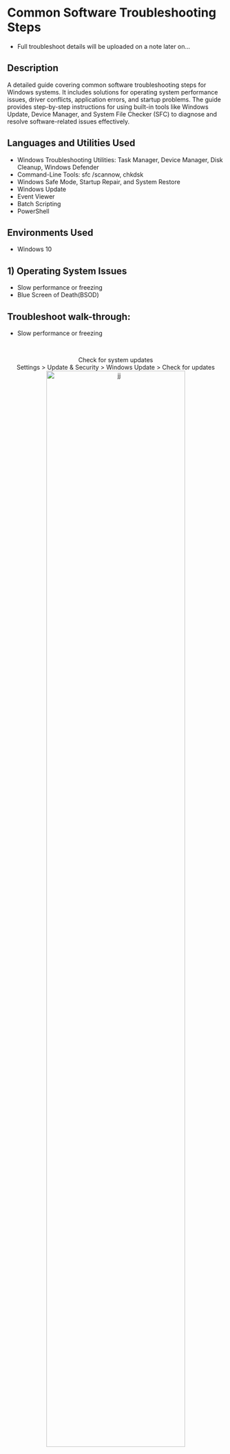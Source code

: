 <h1>Common Software Troubleshooting Steps </h1>

- Full troubleshoot details will be uploaded on a note later on...
<h2>Description</h2>
A detailed guide covering common software troubleshooting steps for Windows systems. It includes solutions for operating system performance issues, driver conflicts, application errors, and startup problems. The guide provides step-by-step instructions for using built-in tools like Windows Update, Device Manager, and System File Checker (SFC) to diagnose and resolve software-related issues effectively.
<h2>Languages and Utilities Used</h2>

- Windows Troubleshooting Utilities: Task Manager, Device Manager, Disk Cleanup, Windows Defender
- Command-Line Tools: sfc /scannow, chkdsk
- Windows Safe Mode, Startup Repair, and System Restore
- Windows Update
- Event Viewer
- Batch Scripting
- PowerShell

<h2>Environments Used </h2>

- Windows 10

<h2>1) Operating System Issues</h2>

- Slow performance or freezing
- Blue Screen of Death(BSOD)
  
<h2>Troubleshoot walk-through:</h2>

- Slow performance or freezing
<br/>

<p align="center"> 
  Check for system updates <br/>
  Settings > Update & Security > Windows Update > Check for updates

<img src="https://i.imgur.com/hjrDDXI.png" height="80%" width="80%" alt="jj"/>
<br/>
<br/>
<p align="center"> 
  Run Disk Cleanup <br/>
  Open Disk Cleanup > Select Files to Delete > Clean Up System Files (Optional) > OK > Delete Files
<img src="https://i.imgur.com/xBz55BQ.png" height="80%" width="80%" alt="jj"/>
<br/>
<br/>  
<p align="center"> 
  End Unnecessary Tasks in Task Manager <br/>
  Open Task Manager > Process Tab > End High-Usage Tasks (Carefully) or Unused tasks
<img src="https://i.imgur.com/afAr2aa.png" height="80%" width="80%" alt="jj"/>
<br/>
<br/>
<p align="center"> 
  Scan for Malware with Windows Defender or Antivirus Software<br/>
  Open Windows Security > Virus & Threat Protection > Scan Options > Run a Quick or Full Scan
<img src="https://i.imgur.com/wspD6tk.png" height="80%" width="80%" alt="jj"/>
<br/>
<br/>
  
- Blue Screen of Death(BSOD) 

<p align="center"> 
  Note the error code <br/>
  (Do online research to find out more about it)

<img src="https://i.imgur.com/Z9uApf2.png" height="80%" width="80%" alt="BSOD"/>
<br/>
<p align="center"> 
  Enter Advanced Startup: Do Startup Repair First <br/>
  Shit+Restart > Troubleshoot > Advanced Options > Startup Repair 

<img src="https://i.imgur.com/pbimleT.png" height="80%" width="80%" alt="jj"/>
<br/>
<p align="center"> 
  Use Command Prompt <br/>
  Troubleshoot > Advanced Options > Command Prompt
 <br align="center">

 <br/>
 
  <img src="https://i.imgur.com/hmpBzV7.png" height="60%" width="80%" alt="jj"/>
  
<br/>
</p>
<p align="center"> 
  Execute Commands in CMD <br/>
Close The Prompt After You Done > Then Continue
 <br align="center">

 <br/>
 
  <img src="https://i.imgur.com/0Zvage4.jpeg" height="60%" width="80%" alt="jj"/>
  <img src="https://i.imgur.com/IfwG5Df.jpeg" height="60%" width="80%" alt="jj"/>
  <img src="https://i.imgur.com/U3r0Y09.jpeg" height="60%" width="80%" alt="jj"/>
  
  
  
<br/>
<br/>
<h2>2) Driver Issues</h2>

- Audio not working
- Device not recognized
<h2>Troubleshoot walk-through:</h2>

- Audio not working
- Device not recognized
<br/>
<p align="center"> 
  Update or Reinstall Drivers <br/>
  Device Manager > Audio or Device > Update Driver or Roll Back To Previous Driver
 <br align="center">

 <br/>
 
  <img src="https://i.imgur.com/7wftLHD.jpeg" height="60%" width="80%" alt="jj"/>
  </br>
  <br/>
<h2>3) Application Software Issues</h2>

- Application won't open
- Crashes frequently
<h2>Troubleshoot walk-through:</h2>

- Application won't open
  
<br/>
<p align="center"> 
  Run Troubleshoot: <br/>
  Open Troubleshoot Setting
 <br align="center">

 <br/>
 
  <img src="https://i.imgur.com/BqAS2GD.jpeg" height="60%" width="80%" alt="jj"/>
  <br/>
<p align="center"> 
  Troubleshoot Setting > Additional Troubleshooters <br/>
  
 <br align="center">

 <br/>
 
  <img src="https://i.imgur.com/l7622Am.jpeg" height="60%" width="80%" alt="jj"/>
  <br/>
<p align="center"> 
  Troubleshoot Setting > Additional Troubleshooters > Run The Troubleshooter > Fix it >  <br/>
  
 <br align="center">

 <br/>
 
  <img src="https://i.imgur.com/MzjMOC4.jpeg" height="60%" width="80%" alt="jj"/>
  <br/>
<p align="center"> 
  Reset Apps:  <br/>
  Apps & Features > Click on the app > Advanced Options > Reset
  
 <br align="center">

 <br/>
  <img src="https://i.imgur.com/E7kzQNB.jpeg" height="60%" width="80%" alt="jj"/>
  <br/>
<p align="center"> 
  Run PowerShell Commands:  <br/>
  Windows Powershell (Run it as administrator) > Execute Command > Restart device after it's completed!
  
 <br align="center">
COMMAND: Get-AppxPackage -AllUsers| Foreach {Add-AppxPackage -DisableDevelopmentMode -Register “$($_.InstallLocation)\AppXManifest.xml”}
 <br/>
  <img src="https://i.imgur.com/SZ5Gxq6.jpeg" height="60%" width="80%" alt="jj"/>
   <br/>
<p align="center"> 
  Run DISM Tools:  <br/>
  CMD Prompt (Run it as administrator) > Execute All Commands > Close > Restart Device
  
 <br align="center">

 <br/>
  <img src="https://i.imgur.com/uTyY2gp.jpeg" height="60%" width="80%" alt="jj"/>
  <br/>
<p align="center"> 
  Run SFC:  <br/>
  CMD Prompt (Run it as administrator) > Execute Command > Close > Restart Device
  
 <br align="center">

 <br/>
  <img src="https://i.imgur.com/CAAsULU.jpeg" height="60%" width="80%" alt="jj"/>
  <br/>
<p align="center"> 
  Update Your Windows System!  <br/>
  Keep Your System Up To Date!
  
 <br align="center">

 <br/>
  <img src="https://i.imgur.com/QfvmMb4.jpeg" height="60%" width="80%" alt="jj"/>
  </br>

  - Crashes frequently

    
</p>
<!--
 ```diff
- text in red
+ text in green
! text in orange
# text in gray
@@ text in purple (and bold)@@
```
--!>
